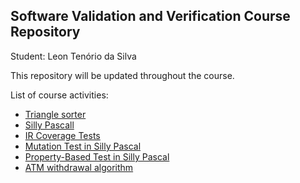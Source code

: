 ## Software Validation and Verification Course Repository

Student: Leon Tenório da Silva

This repository will be updated throughout the course.

List of course activities:

- [Triangle sorter](triangle-sorter)
- [Silly Pascall](silly-pascal)
- [IR Coverage Tests](IR)
- [Mutation Test in Silly Pascal](silly-pascal-mutation)
- [Property-Based Test in Silly Pascal](silly-pascall-fast-check)
- [ATM withdrawal algorithm](atm)
